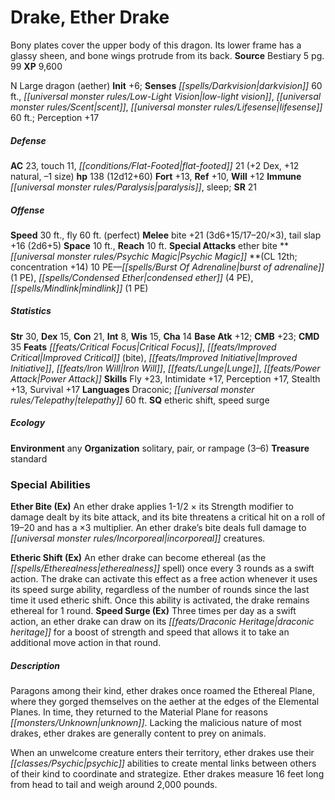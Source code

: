 ﻿---
cssclass: [monsters]
title1: Drake, Ether Drake
desc_short: Bony plates cover the upper body of this dragon. Its lower frame has a
  glassy sheen, and bone wings protrude from its back.
title2: Ether Drake
CR: 10
sources:
- name: Bestiary 5
  page: 99
  link: http://paizo.com/products/btpy9g9x?Pathfinder-Roleplaying-Game-Bestiary-5
XP: 9600
alignment: N
size: Large
type: dragon
subtypes:
- aether
initiative:
  bonus: 6
senses:
  darkvision: 60
  low-light vision: true
  scent: true
  lifesense: 60
AC:
  AC: 23
  touch: 11
  flat_footed: 21
  components:
    dex: 2
    natural: 12
    size: -1
HP:
  HP: 138
  long: 12d12+60
saves:
  fort: 13
  ref: 10
  will: 12
immunities:
- paralysis
- sleep
SR: 21
speeds:
  base: 30
  fly: 60
  fly_maneuverability: perfect
attacks:
  melee:
  - - text: bite +21 (3d6+15/17-20/×3)
      entries:
      - - damage: 3d6+15
          crit_range: 17-20
          crit_multiplier: 3
      attack: bite
      bonus:
      - 21
    - text: tail slap +16 (2d6+5)
      entries:
      - - damage: 2d6+5
      attack: tail slap
      bonus:
      - 16
  special:
  - ether bite
space: 10
reach: 10
psychic_magic:
  entries:
  - name: burst of adrenaline
    PE: 1
  - name: condensed ether
    PE: 4
  - name: mindlink
    PE: 1
  sources:
  - name: default
    CL: 12
    concentration: 14
  PE: 10
ability_scores:
  STR: 30
  DEX: 15
  CON: 21
  INT: 8
  WIS: 15
  CHA: 14
BAB: 12
CMB: 23
CMD: 35
feats:
- name: Critical Focus
- name: Improved Critical (bite)
- name: Improved Initiative
- name: Iron Will
- name: Lunge
- name: Power Attack
skills:
  Fly: 23
  Intimidate: 17
  Perception: 17
  Stealth: 13
  Survival: 17
languages:
- Draconic
- telepathy 60 ft.
special_qualities:
- etheric shift
- speed surge
ecology:
  environment: any
  organization: solitary, pair, or rampage (3-6)
  treasure_type: standard
special_abilities:
  Ether Bite (Ex): An ether drake applies 1-1/2 × its Strength modifier to damage
    dealt by its bite attack, and its bite threatens a critical hit on a roll of 19-20
    and has a ×3 multiplier. An ether drake's bite deals full damage to incorporeal
    creatures.
  Etheric Shift (Ex): An ether drake can become ethereal (as the etherealness spell)
    once every 3 rounds as a swift action. The drake can activate this effect as a
    free action whenever it uses its speed surge ability, regardless of the number
    of rounds since the last time it used etheric shift. Once this ability is activated,
    the drake remains ethereal for 1 round.
  Speed Surge (Ex): Three times per day as a swift action, an ether drake can draw
    on its draconic heritage for a boost of strength and speed that allows it to take
    an additional move action in that round.
desc_long: |-
  Paragons among their kind, ether drakes once roamed the Ethereal Plane, where they gorged themselves on the aether at the edges of the Elemental Planes. In time, they returned to the Material Plane for reasons unknown. Lacking the malicious nature of most drakes, ether drakes are generally content to prey on animals.

  When an unwelcome creature enters their territory, ether drakes use their psychic abilities to create mental links between others of their kind to coordinate and strategize. Ether drakes measure 16 feet long from head to tail and weigh around 2,000 pounds.

---

# Drake, Ether Drake
Bony plates cover the upper body of this dragon. Its lower frame has a glassy sheen, and bone wings protrude from its back.
**Source** Bestiary 5 pg. 99
**XP** 9,600

N Large dragon (aether)
**Init** +6; **Senses** _[[spells/Darkvision|darkvision]]_ 60 ft., _[[universal monster rules/Low-Light Vision|low-light vision]]_, _[[universal monster rules/Scent|scent]]_, _[[universal monster rules/Lifesense|lifesense]]_ 60 ft.; Perception +17

##### Defense

**AC** 23, touch 11, _[[conditions/Flat-Footed|flat-footed]]_ 21 (+2 Dex, +12 natural, –1 size)
**hp** 138 (12d12+60)
**Fort** +13, **Ref** +10, **Will** +12
**Immune** _[[universal monster rules/Paralysis|paralysis]]_, sleep; **SR** 21

##### Offense
**Speed** 30 ft., fly 60 ft. (perfect)
**Melee** bite +21 (3d6+15/17–20/×3), tail slap +16 (2d6+5)
**Space** 10 ft., **Reach** 10 ft.
**Special Attacks** ether bite
**_[[universal monster rules/Psychic Magic|Psychic Magic]]_ **(CL 12th; concentration +14)
10 PE—_[[spells/Burst Of Adrenaline|burst of adrenaline]]_ (1 PE), _[[spells/Condensed Ether|condensed ether]]_ (4 PE), _[[spells/Mindlink|mindlink]]_ (1 PE)

##### Statistics
**Str** 30, **Dex** 15, **Con** 21, **Int** 8, **Wis** 15, **Cha** 14
**Base Atk** +12; **CMB** +23; **CMD** 35
**Feats** _[[feats/Critical Focus|Critical Focus]]_, _[[feats/Improved Critical|Improved Critical]]_ (bite), _[[feats/Improved Initiative|Improved Initiative]]_, _[[feats/Iron Will|Iron Will]]_, _[[feats/Lunge|Lunge]]_, _[[feats/Power Attack|Power Attack]]_
**Skills** Fly +23, Intimidate +17, Perception +17, Stealth +13, Survival +17
**Languages** Draconic; _[[universal monster rules/Telepathy|telepathy]]_ 60 ft.
**SQ** etheric shift, speed surge

##### Ecology

**Environment** any
**Organization** solitary, pair, or rampage (3–6)
**Treasure** standard

### Special Abilities

**Ether Bite (Ex)** An ether drake applies 1-1/2 × its Strength modifier to damage dealt by its bite attack, and its bite threatens a critical hit on a roll of 19–20 and has a ×3 multiplier. An ether drake’s bite deals full damage to _[[universal monster rules/Incorporeal|incorporeal]]_ creatures.

**Etheric Shift (Ex)** An ether drake can become ethereal (as the _[[spells/Etherealness|etherealness]]_ spell) once every 3 rounds as a swift action. The drake can activate this effect as a free action whenever it uses its speed surge ability, regardless of the number of rounds since the last time it used etheric shift. Once this ability is activated, the drake remains ethereal for 1 round.
**Speed Surge (Ex)** Three times per day as a swift action, an ether drake can draw on its _[[feats/Draconic Heritage|draconic heritage]]_ for a boost of strength and speed that allows it to take an additional move action in that round.

##### Description

Paragons among their kind, ether drakes once roamed the Ethereal Plane, where they gorged themselves on the aether at the edges of the Elemental Planes. In time, they returned to the Material Plane for reasons _[[monsters/Unknown|unknown]]_. Lacking the malicious nature of most drakes, ether drakes are generally content to prey on animals.

When an unwelcome creature enters their territory, ether drakes use their _[[classes/Psychic|psychic]]_ abilities to create mental links between others of their kind to coordinate and strategize. Ether drakes measure 16 feet long from head to tail and weigh around 2,000 pounds.